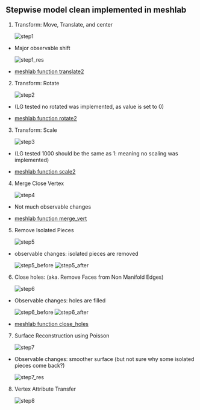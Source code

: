 ## Stepwise model clean implemented in meshlab

1. Transform: Move, Translate, and center

	![step1](./explanatory_ims/step1_moveTranslateCenter.png)

* Major observable shift

	![step1_res](./explanatory_ims/step1_res.png)

* [meshlab function translate2](https://github.com/3DLIRIOUS/MeshLabXML/blob/ba2c13ba7cd785b94add9b95bf33414c7099be70/meshlabxml/transform.py#L11)

2. Transform: Rotate

	![step2](./explanatory_ims/step2_rotate.png)

* (LG tested no rotated was implemented, as value is set to 0)

* [meshlab function rotate2](https://github.com/3DLIRIOUS/MeshLabXML/blob/ba2c13ba7cd785b94add9b95bf33414c7099be70/meshlabxml/transform.py#L85)

3. Transform: Scale

	![step3](./explanatory_ims/step3_scale.png)

* (LG tested 1000 should be the same as 1: meaning no scaling was implemented)

* [meshlab function scale2](https://github.com/3DLIRIOUS/MeshLabXML/blob/ba2c13ba7cd785b94add9b95bf33414c7099be70/meshlabxml/transform.py#L223)

4. Merge Close Vertex

	![step4](./explanatory_ims/step4_mergeVertex.png)

* Not much observable changes

* [meshlab function merge_vert](https://github.com/3DLIRIOUS/MeshLabXML/blob/ba2c13ba7cd785b94add9b95bf33414c7099be70/meshlabxml/clean.py#L8)

5. Remove Isolated Pieces

	![step5](./explanatory_ims/step5_removeIsolatePieces.png)

* observable changes: isolated pieces are removed

	![step5_before](./explanatory_ims/step5_before.png)  ![step5_after](./explanatory_ims/step5_after.png)

6. Close holes: (aka. Remove Faces from Non Manifold Edges)

	![step6](./explanatory_ims/step6_closeHoles.png)

* Observable changes: holes are filled
	
	![step6_before](./explanatory_ims/step6_before.png)  ![step6_after](./explanatory_ims/step6_after.png)

* [meshlab function close_holes](https://github.com/3DLIRIOUS/MeshLabXML/blob/ba2c13ba7cd785b94add9b95bf33414c7099be70/meshlabxml/clean.py#L40)

7. Surface Reconstruction using Poisson

	![step7](./explanatory_ims/step7_surfaceReconstructionPoisson.png)

* Observable changes: smoother surface (but not sure why some isolated pieces come back?)

	![step7_res](./explanatory_ims/step7_res.png)

8. Vertex Attribute Transfer 

	![step8](step8_vertexAttributeTransfer.png)
